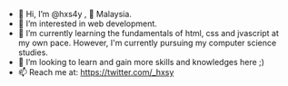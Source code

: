 - 👋 Hi, I’m @hxs4y , 📍 Malaysia.
- 👀 I’m interested in web development.
- 🌱 I’m currently learning the fundamentals of html, css and jvascript at my own pace. However, I'm currently pursuing my computer science studies.
- 💞️ I’m looking to learn and gain more skills and knowledges here ;)
- 📫 Reach me at: https://twitter.com/_hxsy

<!---
hxs4y/hxs4y is a ✨ special ✨ repository because its `README.md` (this file) appears on your GitHub profile.
You can click the Preview link to take a look at your changes.
--->
